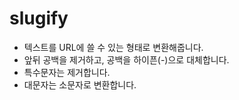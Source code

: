 # slugify

- 텍스트를 URL에 쓸 수 있는 형태로 변환해줍니다.
- 앞뒤 공백을 제거하고, 공백을 하이픈(-)으로 대체합니다.
- 특수문자는 제거합니다.
- 대문자는 소문자로 변환합니다.
